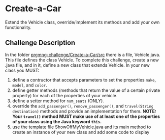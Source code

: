 # Create-a-Car
Extend the Vehicle class, override/implement its methods and add your own functionality.

## Challenge Description
In the folder [prgmng-challenge/Create-a-Car/src](/src) there is a file, Vehicle.java. This file defines the class Vehicle. To complete 
this challenge, create a new .java file, and in it, define a new class that extends Vehicle. In your new class you MUST:
1. define a contructor that accepts parameters to set the properties ```make```, ```model```, and ```color```.
2. define getter methods (methods that return the value of a certain private property) for each of the properties of your vehicle.
3. define a setter method for ```num_seats``` (ONLY).
4. override the ```add_passenger()```, ```remove_passenger()```, and ```travel(String destination)``` methods and provide 
an implementation for them. **NOTE: Your ```travel()``` method MUST make use of at least one of the properties of your class using the
Java keyword ```this```.**
5. use the template file ShowOffMyVehicle.java and its main method to create an instance of your new class and add some code to display 
